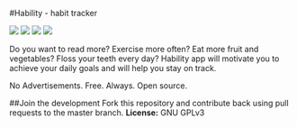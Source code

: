 
#Hability - habit tracker

![](http://i.imgur.com/auRkPZr.png)  ![](http://i.imgur.com/uOtChx4.png)   ![](http://i.imgur.com/scTrgqV.png) ![](http://i.imgur.com/ccNK9so.png)

Do you want to read more? Exercise more often? Eat more fruit and vegetables? Floss your teeth every day? Hability app will motivate you to achieve your daily goals and will help you stay on track.

No Advertisements. Free. Always. Open source.

##Join the development
Fork this repository and contribute back using pull requests to the master branch. 
**License:** GNU GPLv3
